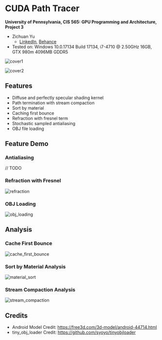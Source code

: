 # CUDA Path Tracer

**University of Pennsylvania, CIS 565: GPU Programming and Architecture, Project 3**

* Zichuan Yu
  * [LinkedIn](https://www.linkedin.com/in/zichuan-yu/), [Behance](https://www.behance.net/zainyu717ebcc)
* Tested on: Windows 10.0.17134 Build 17134, i7-4710 @ 2.50GHz 16GB, GTX 980m 4096MB GDDR5

![cover1](img/cover1.png)

![cover2](img/cover2.png)

## Features

- Diffuse and perfectly specular shading kernel
- Path termination with stream compaction
- Sort by material
- Caching first bounce
- Refraction with fresnel term
- Stochastic sampled antialiasing
- OBJ file loading

## Feature Demo

### Antialiasing

// TODO

### Refraction with Fresnel

![refraction](img/refraction.png)

### OBJ Loading

![obj_loading](img/obj_loading.png)

## Analysis

### Cache First Bounce

![cache_first_bounce](img/cache_first_bounce.png)

### Sort by Material Analysis

![material_sort](img/material_sort.png)

### Stream Compaction Analysis

![stream_compaction](img/stream_compaction.png)

## Credits

- Android Model Credit: https://free3d.com/3d-model/android-44714.html
- tiny_obj_loader Credit: https://github.com/syoyo/tinyobjloader